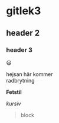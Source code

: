 # gitlek3

## header 2

### header 3

:smiley:

hejsan här kommer  
radbrytning

**Fetstil**

*kursiv*

> block


